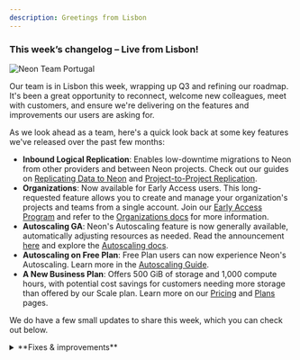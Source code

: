 ```yaml
---
description: Greetings from Lisbon
---
```


### This week’s changelog – Live from Lisbon!

![Neon Team Portugal](/docs/relnotes/neon_team.jpg)

Our team is in Lisbon this week, wrapping up Q3 and refining our roadmap. It's been a great opportunity to reconnect, welcome new colleagues, meet with customers, and ensure we're delivering on the features and improvements our users are asking for.

As we look ahead as a team, here's a quick look back at some key features we've released over the past few months:

- **Inbound Logical Replication**: Enables low-downtime migrations to Neon from other providers and between Neon projects. Check out our guides on [Replicating Data to Neon](/docs/guides/logical-replication-guide#replicate-data-to-neon) and [Project-to-Project Replication](/docs/guides/logical-replication-neon-to-neon).
- **Organizations**: Now available for Early Access users. This long-requested feature allows you to create and manage your organization's projects and teams from a single account. Join our [Early Access Program](https://console.neon.tech/app/settings/early-access) and refer to the [Organizations docs](/docs/manage/organizations) for more information.
- **Autoscaling GA**: Neon's Autoscaling feature is now generally available, automatically adjusting resources as needed. Read the announcement [here](https://neon.tech/blog/neon-autoscaling-is-generally-available) and explore the [Autoscaling docs](/docs/introduction/autoscaling).
- **Autoscaling on Free Plan**: Free Plan users can now experience Neon's Autoscaling. Learn more in the [Autoscaling Guide](/docs/guides/autoscaling-guide).
- **A New Business Plan**: Offers 500 GiB of storage and 1,000 compute hours, with potential cost savings for customers needing more storage than offered by our Scale plan. Learn more on our [Pricing](https://neon.tech/pricing) and [Plans](/docs/introduction/plans) pages.

We do have a few small updates to share this week, which you can check out below.

<details>
<summary>**Fixes & improvements**</summary>

- Resolved an issue in the Neon Console where a banner incorrectly indicated that the monthly storage limit was reached or nearly reached after a project had been deleted.
- Improved the information provided on the **Create new branch** page and **Reset branch** modals.
- The **Created by** column on the **Branches** page in the Neon Console now displays the creation source for branches created via GitHub or the [Neon Vercel Integration](/docs/guides/vercel#add-the-neon-vercel-integration) when BitBucket or GitHub is used as the source repository. Hovering over the creation source will trigger a pop-up that provides links to an associated preview, repository, or code branch, where applicable.
- Improved the information about history retention provided on the **Settings** &#8594; **Storage** page in the Neon Console.
- Improved how data is displayed in the **Replication delay bytes** and **Replication delay seconds** graphs on the **Monitoring** page in the Neon Console. The line segment was not displayed properly.
- Feedback, Support, Docs, and Changelog links were moved from the Neon Console sidebar to a **Help** menu at the top of the console. Look for a "?" icon.
- The number of reserved connections for the Neon-managed Postgres `superuser` account was increased from 4 to 7.
- The Time Travel toggle in the Neon SQL Editor is now accessible via a new icon above the editor window.

</details>
